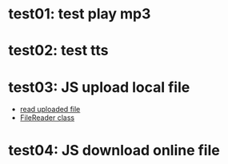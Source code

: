 # test01: test play mp3

# test02: test tts

# test03: JS upload local file
- [read uploaded file](https://stackoverflow.com/a/29395276/7037749)
- [FileReader class](https://developer.mozilla.org/en-US/docs/Web/API/FileReader#methods)

# test04: JS download online file